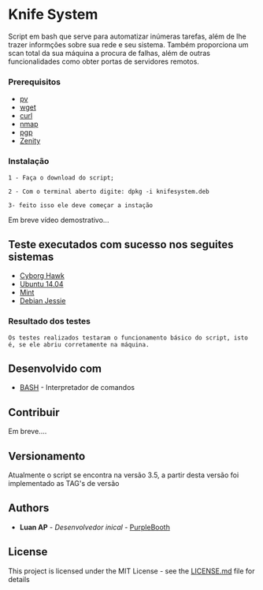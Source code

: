 # Knife System

Script em bash que serve para automatizar inúmeras tarefas, além de lhe trazer informções sobre sua rede e seu sistema. Também proporciona um scan total da sua máquina a procura de falhas, além de outras funcionalidades como obter portas de servidores remotos.

### Prerequisitos

* [pv](https://linux.die.net/man/1/pv)
* [wget](https://www.gnu.org/software/wget/manual/wget.html)
* [curl](https://curl.haxx.se/docs/manpage.html)
* [nmap](https://nmap.org/)
* [pgp](openpgp.org/)
* [Zenity](https://help.gnome.org/users/zenity/stable)

### Instalação

```
1 - Faça o download do script;
```
```
2 - Com o terminal aberto digite: dpkg -i knifesystem.deb
```
```
3- feito isso ele deve começar a instação
```

Em breve vídeo demostrativo...

## Teste executados com sucesso nos seguites sistemas

* [Cyborg Hawk](https://cyborg.ztrela.com)
* [Ubuntu 14.04](http://releases.ubuntu.com/14.04)
* [Mint](https://linuxmint.com/download.php)
* [Debian Jessie](https://www.debian.org/releases/jessie/)

### Resultado dos testes

```
Os testes realizados testaram o funcionamento básico do script, isto é, se ele abriu corretamente na máquina.
```

## Desenvolvido com

* [BASH](https://www.gnu.org/software/bash/) - Interpretador de comandos

## Contribuir

Em breve....

## Versionamento

Atualmente o script se encontra na versão 3.5, a partir desta versão foi implementado as TAG's de versão

## Authors

* **Luan AP** - *Desenvolvedor inical* - [PurpleBooth](https://github.com/anony000)

## License

This project is licensed under the MIT License - see the [LICENSE.md](LICENSE.md) file for details

